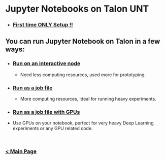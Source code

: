 # Jupyter Notebooks on Talon UNT

* ### [First time ONLY Setup !!](https://github.com/gmihaila/unt_hpc/blob/master/jupyter_notebook/first_time_use.md)

## You can run Jupyter Notebook on Talon in a few ways:

* ### [Run on an interactive node](https://github.com/gmihaila/unt_hpc/blob/master/jupyter_notebook/jupyter_interactive.md) 
  * Need less computing resources, used more for prototyping.

* ### [Run as a job file](https://github.com/gmihaila/unt_hpc/blob/master/jupyter_notebook/jupyter_job.md)
  * More computing resources, ideal for running heavy experiments.

* ### [Run as a job file with GPUs](https://github.com/gmihaila/unt_hpc/blob/master/jupyter_notebook/jupyter_job_gpu.md)
 * Use GPUs on your notebook, perfect for very heavy Deep Learning experiments or any GPU related code.


<br/>

### [< Main Page](https://github.com/gmihaila/unt_hpc)
